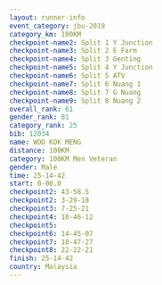 ```yaml
---
layout: runner-info 
event_category: jbu-2019 
category_km: 100KM 
checkpoint-name2: Split 1 Y Junction  
checkpoint-name3: Split 2 E Farm  
checkpoint-name4: Split 3 Genting  
checkpoint-name5: Split 4 Y Junction 
checkpoint-name6: Split 5 ATV 
checkpoint-name7: Split 6 Nuang 1 
checkpoint-name8: Split 7 G Nuang 
checkpoint-name9: Split 8 Nuang 2 
overall_rank: 61
gender_rank: 81
category_rank: 25
bib: 12034
name: WOO KOK MENG
distance: 100KM
category: 100KM Men Veteran
gender: Male
time: 25-14-42
start: 0-00.0
checkpoint2: 43-58.5
checkpoint2: 3-29-18
checkpoint3: 7-25-21
checkpoint4: 10-46-12
checkpoint5: 
checkpoint6: 14-45-07
checkpoint7: 18-47-27
checkpoint8: 22-22-21
finish: 25-14-42
country: Malaysia
---
```

